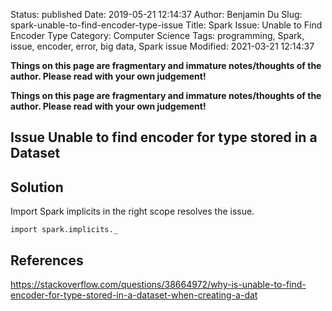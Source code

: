 Status: published
Date: 2019-05-21 12:14:37
Author: Benjamin Du
Slug: spark-unable-to-find-encoder-type-issue
Title: Spark Issue: Unable to Find Encoder Type
Category: Computer Science
Tags: programming, Spark, issue, encoder, error, big data, Spark issue
Modified: 2021-03-21 12:14:37

**Things on this page are fragmentary and immature notes/thoughts of the author. Please read with your own judgement!**


**Things on this page are fragmentary and immature notes/thoughts of the author. Please read with your own judgement!**

## Issue Unable to find encoder for type stored in a Dataset

## Solution 

Import Spark implicits in the right scope resolves the issue.

    import spark.implicits._


## References 

https://stackoverflow.com/questions/38664972/why-is-unable-to-find-encoder-for-type-stored-in-a-dataset-when-creating-a-dat
